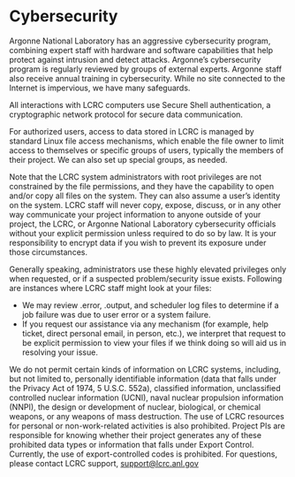 # Cybersecurity

Argonne National Laboratory has an aggressive cybersecurity program, combining expert staff with hardware and software capabilities that help protect against intrusion and detect attacks. Argonne’s cybersecurity program is regularly reviewed by groups of external experts. Argonne staff also receive annual training in cybersecurity. While no site connected to the Internet is impervious, we have many safeguards.

All interactions with LCRC computers use Secure Shell authentication, a cryptographic network protocol for secure data communication.

For authorized users, access to data stored in LCRC is managed by standard Linux file access mechanisms, which enable the file owner to limit access to themselves or specific groups of users, typically the members of their project. We can also set up special groups, as needed.

Note that the LCRC system administrators with root privileges are not constrained by the file permissions, and they have the capability to open and/or copy all files on the system. They can also assume a user’s identity on the system. LCRC staff will never copy, expose, discuss, or in any other way communicate your project information to anyone outside of your project, the LCRC, or Argonne National Laboratory cybersecurity officials without your explicit permission unless required to do so by law. It is your responsibility to encrypt data if you wish to prevent its exposure under those circumstances.

Generally speaking, administrators use these highly elevated privileges only when requested, or if a suspected problem/security issue exists. Following are instances where LCRC staff might look at your files:

* We may review .error, .output, and scheduler log files to determine if a job failure was due to user error or a system failure.
* If you request our assistance via any mechanism (for example, help ticket, direct personal email, in person, etc.), we interpret that request to be explicit permission to view your files if we think doing so will aid us in resolving your issue.

We do not permit certain kinds of information on LCRC systems, including, but not limited to, personally identifiable information (data that falls under the Privacy Act of 1974, 5 U.S.C. 552a), classified information, unclassified controlled nuclear information (UCNI), naval nuclear propulsion information (NNPI), the design or development of nuclear, biological, or chemical weapons, or any weapons of mass destruction. The use of LCRC resources for personal or non-work-related activities is also prohibited. Project PIs are responsible for knowing whether their project generates any of these prohibited data types or information that falls under Export Control. Currently, the use of export-controlled codes is prohibited. For questions, please contact LCRC support, support@lcrc.anl.gov
